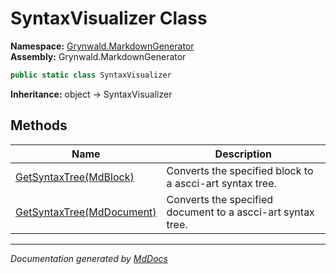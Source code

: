 ﻿<!--  
  <auto-generated>   
    The contents of this file were generated by a tool.  
    Changes to this file may be list if the file is regenerated  
  </auto-generated>   
-->

# SyntaxVisualizer Class

**Namespace:** [Grynwald.MarkdownGenerator](../index.md)  
**Assembly:** Grynwald.MarkdownGenerator

```csharp
public static class SyntaxVisualizer
```

**Inheritance:** object → SyntaxVisualizer

## Methods

| Name                                                                          | Description                                                  |
| ----------------------------------------------------------------------------- | ------------------------------------------------------------ |
| [GetSyntaxTree(MdBlock)](methods/GetSyntaxTree.md#getsyntaxtreemdblock)       | Converts the specified block to a ascci\-art syntax tree.    |
| [GetSyntaxTree(MdDocument)](methods/GetSyntaxTree.md#getsyntaxtreemddocument) | Converts the specified document to a ascci\-art syntax tree. |

___

*Documentation generated by [MdDocs](https://github.com/ap0llo/mddocs)*
